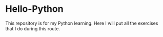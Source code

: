 # Hello-Python
This repository is for my Python learning. Here I will put all the exercises that I do during this route.
